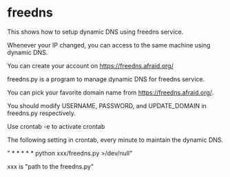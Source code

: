 # freedns
This shows how to setup dynamic DNS using freedns service.

Whenever your IP changed, you can access to the same machine using dynamic DNS. 

You can create your account on https://freedns.afraid.org/

freedns.py is a program to manage dynamic DNS for freedns service.

You can pick your favorite domain name from https://freedns.afraid.org/.

You should modify USERNAME, PASSWORD, and UPDATE_DOMAIN in freedns.py respectively.

Use crontab -e to activate crontab 

The following setting in crontab, every minute to maintain the dynamic DNS.

" * * * * * python xxx/freedns.py >/dev/null"

xxx is "path to the freedns.py"

